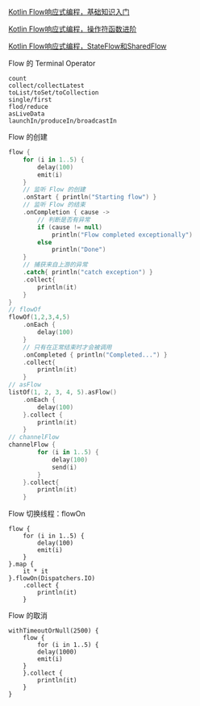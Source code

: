 [Kotlin Flow响应式编程，基础知识入门](https://blog.csdn.net/guolin_blog/article/details/127466982)

[Kotlin Flow响应式编程，操作符函数进阶](https://blog.csdn.net/guolin_blog/article/details/127939641)

[Kotlin Flow响应式编程，StateFlow和SharedFlow](https://blog.csdn.net/guolin_blog/article/details/128591076)

Flow 的 Terminal Operator

```
count
collect/collectLatest
toList/toSet/toCollection
single/first
flod/reduce
asLiveData
launchIn/produceIn/broadcastIn
```

Flow 的创建

```kotlin
flow {
    for (i in 1..5) {
        delay(100)
        emit(i)
    }
    // 监听 Flow 的创建
    .onStart { println("Starting flow") }
    // 监听 Flow 的结束
    .onCompletion { cause ->
        // 判断是否有异常
        if (cause != null)
            println("Flow completed exceptionally")
        else
            println("Done")
    }
    // 捕获来自上游的异常
    .catch{ println("catch exception") }
    .collect{
    	println(it)
    }
}
// flowOf
flowOf(1,2,3,4,5)
    .onEach {
        delay(100)
    }
	// 只有在正常结束时才会被调用
	.onCompleted { println("Completed...") }
    .collect{
        println(it)
    }
// asFlow
listOf(1, 2, 3, 4, 5).asFlow()
    .onEach {
        delay(100)
    }.collect {
        println(it)
    }
// channelFlow
channelFlow {
        for (i in 1..5) {
            delay(100)
            send(i)
        }
    }.collect{
        println(it)
    }
```

Flow 切换线程：flowOn

```
flow {
    for (i in 1..5) {
        delay(100)
        emit(i)
    }
}.map {
    it * it
}.flowOn(Dispatchers.IO)
    .collect {
        println(it)
    }
```

Flow 的取消

```
withTimeoutOrNull(2500) {
    flow {
        for (i in 1..5) {
        delay(1000)
        emit(i)
    }
    }.collect {
        println(it)
    }
}
```

